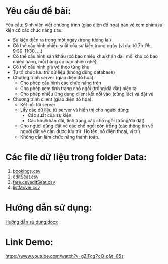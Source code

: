 # Yêu cầu đề bài:
Yêu cầu: Sinh viên viết chương trình (giao diện đồ họa) bán vé xem phim/sự kiện có các chức năng sau:
   + Sự kiện diễn ra trong một ngày (trong tương lai) 
   + Có thể cấu hình nhiều suất của sự kiện trong ngày (ví dụ: từ 7h-9h, 9:30-11:30, ...) 
   + Có thể cấu hình sân khấu (có bao nhiêu khu/khán đài, mỗi khu có bao nhiêu hàng, mỗi hàng có bao nhiêu ghế).   
   + Có thể cấu hình giá vé theo từng khu
   + Tự tổ chức lưu trữ dữ liệu (không dùng database) 
   + Chương trình server (giao diện đồ họa):
     - Cho phép cấu hình các chức năng trên
     - Cho phép xem tình trạng chỗ ngồi (trống/đã đặt) hiện tại
     - Cho phép nhiều ứng dụng client kết nối vào (cùng lúc) và đặt vé 
   + Chương trình client (giao diện đồ họa):
     - Kết nối tới server
     - Lấy các dữ liệu từ server và hiển thị cho người dùng:
       - Các suất của sự kiện
       - Các khu/khán đài, tình trạng các chổ ngồi (trống/đã đặt)
     - Cho người dùng đặt vé các chổ ngồi còn trống (các thông tin về người đặt vé cần được lưu trữ: Họ tên, số điện thoại, vị trí)
     - Không cần làm chức năng thanh toán.
# Các file dữ liệu trong folder Data: 
1. [bookings.csv](https://github.com/user-attachments/files/15812557/bookings.csv)
2. [editSeat.csv](https://github.com/user-attachments/files/15812564/editSeat.csv)
3. [fare.csv](https://github.com/user-attachments/files/15812560/fare.csv)[editSeat.csv](https://github.com/user-attachments/files/15812559/editSeat.csv)
4. [listMovie.csv](https://github.com/user-attachments/files/15812562/listMovie.csv)

# Hướng dẫn sử dụng:
[Hướng dẫn sử dụng.docx](https://github.com/user-attachments/files/15812583/H.ng.d.n.s.d.ng.docx)

# Link Demo:
https://www.youtube.com/watch?v=gZIFcgPoQ_c&t=85s 

